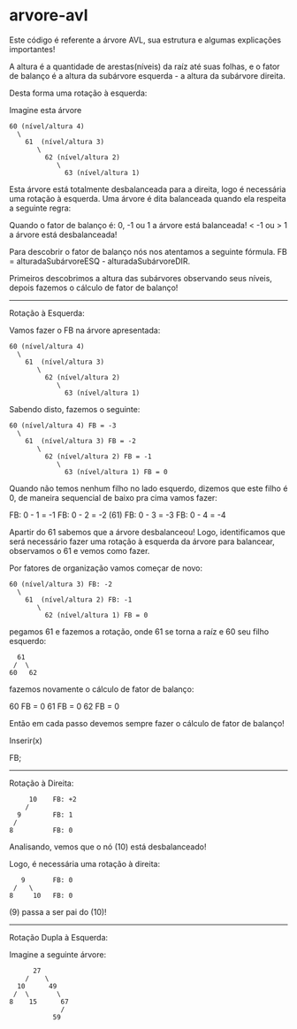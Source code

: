 # arvore-avl
Este código é referente a árvore AVL, sua estrutura e algumas explicações importantes!

A altura é a quantidade de arestas(níveis) da raíz até suas folhas, 
e o fator de balanço é a altura da subárvore esquerda - a altura da subárvore direita.

Desta forma uma rotação à esquerda: 

Imagine esta árvore 

    60 (nível/altura 4)
      \
        61  (nível/altura 3)
           \ 
             62 (nível/altura 2)
                \
                  63 (nível/altura 1)

Esta árvore está totalmente desbalanceada para a direita, logo é necessária uma rotação à esquerda.
Uma árvore é dita balanceada quando ela respeita a seguinte regra:

Quando o fator de balanço é:
0, -1 ou 1 a árvore está balanceada!
< -1 ou > 1 a árvore está desbalanceada!

Para descobrir o fator de balanço nós nos atentamos a seguinte fórmula.
FB = alturadaSubárvoreESQ - alturadaSubárvoreDIR.

Primeiros descobrimos a altura das subárvores observando seus níveis, depois fazemos o cálculo de fator de balanço!

-------

Rotação à Esquerda:

Vamos fazer o FB na árvore apresentada:


    60 (nível/altura 4)
      \
        61  (nível/altura 3)
           \ 
             62 (nível/altura 2)
                \
                  63 (nível/altura 1)

Sabendo disto, fazemos o seguinte:


    60 (nível/altura 4) FB = -3
      \
        61  (nível/altura 3) FB = -2
           \ 
             62 (nível/altura 2) FB = -1
                \
                  63 (nível/altura 1) FB = 0

 Quando não temos nenhum filho no lado esquerdo, dizemos que este filho é 0, de maneira sequencial de baixo pra cima vamos fazer:

 FB: 0 - 1 = -1
 FB: 0 - 2 = -2 (61)
 FB: 0 - 3 = -3
 FB: 0 - 4 = -4

 Apartir do 61 sabemos que a árvore desbalanceou!
 Logo, identificamos que será necessário fazer uma rotação à esquerda da árvore para balancear, observamos o 61 e vemos como fazer.

 Por fatores de organização vamos começar de novo:

    60 (nível/altura 3) FB: -2 
      \
        61  (nível/altura 2) FB: -1
           \ 
             62 (nível/altura 1) FB = 0

pegamos 61 e fazemos a rotação, onde 61 se torna a raíz e 60 seu filho esquerdo:

      61
     /  \
    60   62 


fazemos novamente o cálculo de fator de balanço:

60 FB = 0
61 FB = 0
62 FB = 0
                  
Então em cada passo devemos sempre fazer o cálculo de fator de balanço!

Inserir(x)

FB;

-------

Rotação à Direita:

         10    FB: +2
        /
      9        FB: 1
     /
    8          FB: 0

Analisando, vemos que o nó (10) está desbalanceado!

Logo, é necessária uma rotação à direita:

       9       FB: 0
     /   \
    8     10   FB: 0  

(9) passa a ser pai do (10)!

-------

Rotação Dupla à Esquerda:

Imagine a seguinte árvore:

          27
        /    \
      10      49
     /  \       \
    8    15      67
                 /
               59  
